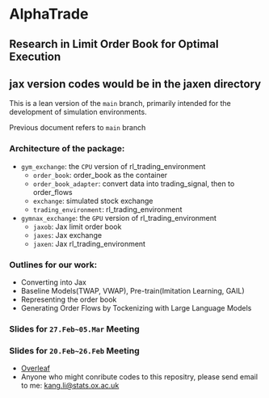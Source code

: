 # AlphaTrade

## Research in Limit Order Book for Optimal Execution

## jax version codes would be in the jaxen directory

This is a lean version of the `main` branch, primarily intended for the development of simulation environments.

Previous document refers to `main` branch

### Architecture of the package:
* `gym_exchange`: the `CPU` version of rl_trading_environment
  * `order_book`: order_book as the container
  * `order_book_adapter`: convert data into trading_signal, then to order_flows
  * `exchange`: simulated stock exchange
  * `trading_environment`: rl_trading_environment
* `gymnax_exchange`: the `GPU` version of rl_trading_environment
  * `jaxob`: Jax limit order book
  * `jaxes`: Jax exchange
  * `jaxen`: Jax rl_trading_environment

### Outlines for our work:
* Converting into Jax
* Baseline Models(TWAP, VWAP), Pre-train(Imitation Learning, GAIL)
* Representing the order book
* Generating Order Flows by Tockenizing with Large Language Models

### Slides for `27.Feb~05.Mar` Meeting 

### Slides for `20.Feb~26.Feb` Meeting 
* [Overleaf](https://www.overleaf.com/7842834529bwxpvqnsdqsv)
* Anyone who might conribute codes to this repositry, please send email to me: kang.li@stats.ox.ac.uk 
